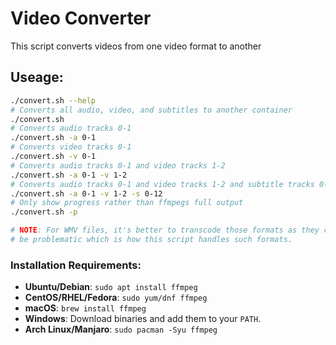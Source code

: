 # Video Converter

This script converts videos from one video format to another

## Useage:

~~~bash
./convert.sh --help
# Converts all audio, video, and subtitles to another container
./convert.sh
# Converts audio tracks 0-1
./convert.sh -a 0-1
# Converts video tracks 0-1
./convert.sh -v 0-1
# Converts audio tracks 0-1 and video tracks 1-2
./convert.sh -a 0-1 -v 1-2
# Converts audio tracks 0-1 and video tracks 1-2 and subtitle tracks 0-12
./convert.sh -a 0-1 -v 1-2 -s 0-12
# Only show progress rather than ffmpegs full output
./convert.sh -p

# NOTE: For WMV files, it's better to transcode those formats as they can
# be problematic which is how this script handles such formats.
~~~

### Installation Requirements:

* **Ubuntu/Debian**: `sudo apt install ffmpeg`
* **CentOS/RHEL/Fedora**: `sudo yum/dnf ffmpeg`
* **macOS**: `brew install ffmpeg`
* **Windows**: Download binaries and add them to your `PATH`.
* **Arch Linux/Manjaro**: `sudo pacman -Syu ffmpeg`
